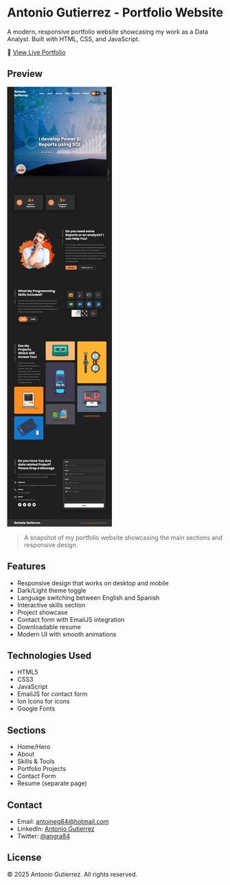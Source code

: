 # Antonio Gutierrez - Portfolio Website

A modern, responsive portfolio website showcasing my work as a Data Analyst. Built with HTML, CSS, and JavaScript.

🔗 [View Live Portfolio](https://angra8410.github.io/my-portfolio-github/)

## Preview

![Portfolio Preview](./assets/images/my-portfolio.png)

> A snapshot of my portfolio website showcasing the main sections and responsive design.

## Features

- Responsive design that works on desktop and mobile
- Dark/Light theme toggle
- Language switching between English and Spanish
- Interactive skills section
- Project showcase
- Contact form with EmailJS integration
- Downloadable resume
- Modern UI with smooth animations

## Technologies Used

- HTML5
- CSS3
- JavaScript
- EmailJS for contact form
- Ion Icons for icons
- Google Fonts

## Sections

- Home/Hero
- About
- Skills & Tools
- Portfolio Projects
- Contact Form
- Resume (separate page)

## Contact

- Email: antoineg84@hotmail.com
- LinkedIn: [Antonio Gutierrez](https://www.linkedin.com/in/antoniogutierrez-datos/)
- Twitter: [@angra84](https://x.com/angra84)

## License

© 2025 Antonio Gutierrez. All rights reserved.
